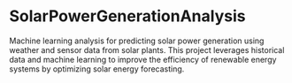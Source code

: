 # SolarPowerGenerationAnalysis
Machine learning analysis for predicting solar power generation using weather and sensor data from solar plants. This project leverages historical data and machine learning to improve the efficiency of renewable energy systems by optimizing solar energy forecasting.

